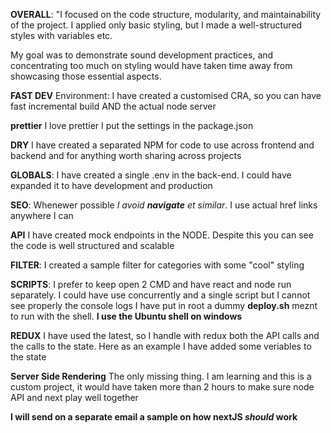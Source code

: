 
**OVERALL**: "I focused on the code structure, modularity, and maintainability of the project. I applied only basic styling, but I made a well-structured styles with variables etc.

My goal was to demonstrate sound development practices, and concentrating too much on styling would have taken time away from showcasing those essential aspects.


**FAST DEV** Environment: I have created a customised CRA, so you can have fast incremental build AND the actual node server

**prettier** I love prettier I put the settings in the package.json

**DRY** I have created a separated NPM for code to use across frontend and backend and for anything worth sharing across projects

**GLOBALS**: I have created a single .env in the back-end. I could have expanded it to have development and production

**SEO**: Whenewer possible _I avoid **navigate** et similar_. I use actual href links anywhere I can

**API** I have created mock endpoints in the NODE. Despite this you can see the code is well structured and scalable

**FILTER**: I created a sample filter for categories with some "cool" styling

**SCRIPTS**: I prefer to keep open 2 CMD and have react and node run separately. I could have use concurrently and a single script but I cannot see properly the console logs
I have put in root a dummy **deploy.sh** meznt to run with the shell. **I use the Ubuntu shell on windows**


**REDUX** I have used the latest, so I handle with redux both the API calls and the calls to the state. Here as an example I have added some veriables to the state

**Server Side Rendering** The only missing thing. I am learning and this is a custom project, it would have taken more than 2 hours to make sure node API and next play well together

**I will send on a separate email a sample on how nextJS *should* work**

